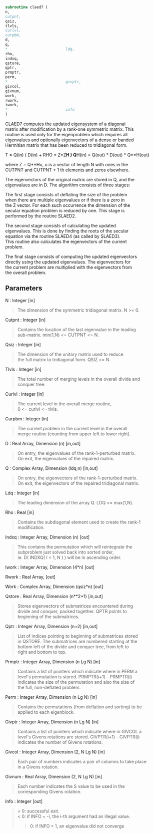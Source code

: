 ```fortran  
subroutine claed7 (  
n,  
cutpnt,  
qsiz,  
tlvls,  
curlvl,  
curpbm,  
d,  
q,  
*                          ldq,  
rho,  
indxq,  
qstore,  
qptr,  
prmptr,  
perm,  
*                          givptr,  
givcol,  
givnum,  
work,  
rwork,  
iwork,  
*                          info  
)  
```  
  
CLAED7 computes the updated eigensystem of a diagonal  
matrix after modification by a rank-one symmetric matrix. This  
routine is used only for the eigenproblem which requires all  
eigenvalues and optionally eigenvectors of a dense or banded  
Hermitian matrix that has been reduced to tridiagonal form.  
  
T = Q(in) ( D(in) + RHO * Z*Z**H ) Q**H(in) = Q(out) * D(out) * Q**H(out)  
  
where Z = Q**Hu, u is a vector of length N with ones in the  
CUTPNT and CUTPNT + 1 th elements and zeros elsewhere.  
  
The eigenvectors of the original matrix are stored in Q, and the  
eigenvalues are in D.  The algorithm consists of three stages:  
  
The first stage consists of deflating the size of the problem  
when there are multiple eigenvalues or if there is a zero in  
the Z vector.  For each such occurrence the dimension of the  
secular equation problem is reduced by one.  This stage is  
performed by the routine SLAED2.  
  
The second stage consists of calculating the updated  
eigenvalues. This is done by finding the roots of the secular  
equation via the routine SLAED4 (as called by SLAED3).  
This routine also calculates the eigenvectors of the current  
problem.  
  
The final stage consists of computing the updated eigenvectors  
directly using the updated eigenvalues.  The eigenvectors for  
the current problem are multiplied with the eigenvectors from  
the overall problem.  
  
## Parameters  
N : Integer [in]  
> The dimension of the symmetric tridiagonal matrix.  N >= 0.  
  
Cutpnt : Integer [in]  
> Contains the location of the last eigenvalue in the leading  
> sub-matrix.  min(1,N) <= CUTPNT <= N.  
  
Qsiz : Integer [in]  
> The dimension of the unitary matrix used to reduce  
> the full matrix to tridiagonal form.  QSIZ >= N.  
  
Tlvls : Integer [in]  
> The total number of merging levels in the overall divide and  
> conquer tree.  
  
Curlvl : Integer [in]  
> The current level in the overall merge routine,  
> 0 <= curlvl <= tlvls.  
  
Curpbm : Integer [in]  
> The current problem in the current level in the overall  
> merge routine (counting from upper left to lower right).  
  
D : Real Array, Dimension (n) [in,out]  
> On entry, the eigenvalues of the rank-1-perturbed matrix.  
> On exit, the eigenvalues of the repaired matrix.  
  
Q : Complex Array, Dimension (ldq,n) [in,out]  
> On entry, the eigenvectors of the rank-1-perturbed matrix.  
> On exit, the eigenvectors of the repaired tridiagonal matrix.  
  
Ldq : Integer [in]  
> The leading dimension of the array Q.  LDQ >= max(1,N).  
  
Rho : Real [in]  
> Contains the subdiagonal element used to create the rank-1  
> modification.  
  
Indxq : Integer Array, Dimension (n) [out]  
> This contains the permutation which will reintegrate the  
> subproblem just solved back into sorted order,  
> ie. D( INDXQ( I = 1, N ) ) will be in ascending order.  
  
Iwork : Integer Array, Dimension (4*n) [out]  
  
Rwork : Real Array, [out]  
  
Work : Complex Array, Dimension (qsiz*n) [out]  
  
Qstore : Real Array, Dimension (n**2+1) [in,out]  
> Stores eigenvectors of submatrices encountered during  
> divide and conquer, packed together. QPTR points to  
> beginning of the submatrices.  
  
Qptr : Integer Array, Dimension (n+2) [in,out]  
> List of indices pointing to beginning of submatrices stored  
> in QSTORE. The submatrices are numbered starting at the  
> bottom left of the divide and conquer tree, from left to  
> right and bottom to top.  
  
Prmptr : Integer Array, Dimension (n Lg N) [in]  
> Contains a list of pointers which indicate where in PERM a  
> level's permutation is stored.  PRMPTR(i+1) - PRMPTR(i)  
> indicates the size of the permutation and also the size of  
> the full, non-deflated problem.  
  
Perm : Integer Array, Dimension (n Lg N) [in]  
> Contains the permutations (from deflation and sorting) to be  
> applied to each eigenblock.  
  
Givptr : Integer Array, Dimension (n Lg N) [in]  
> Contains a list of pointers which indicate where in GIVCOL a  
> level's Givens rotations are stored.  GIVPTR(i+1) - GIVPTR(i)  
> indicates the number of Givens rotations.  
  
Givcol : Integer Array, Dimension (2, N Lg N) [in]  
> Each pair of numbers indicates a pair of columns to take place  
> in a Givens rotation.  
  
Givnum : Real Array, Dimension (2, N Lg N) [in]  
> Each number indicates the S value to be used in the  
> corresponding Givens rotation.  
  
Info : Integer [out]  
> = 0:  successful exit.  
> < 0:  if INFO = -i, the i-th argument had an illegal value.  
> > 0:  if INFO = 1, an eigenvalue did not converge  
  

